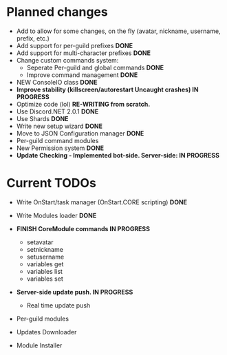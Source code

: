 # Planned changes
* Add to allow for some changes, on the fly (avatar, nickname, username, prefix, etc.)
* Add support for per-guild prefixes **DONE**
* Add support for multi-character prefixes **DONE**
* Change custom commands system:
  * Seperate Per-guild and global commands **DONE**
  * Improve command management **DONE**
* NEW ConsoleIO class **DONE**
* **Improve stability (killscreen/autorestart Uncaught crashes) IN PROGRESS**
* Optimize code (lol) **RE-WRITING from scratch.**
* Use Discord.NET 2.0.1 **DONE**
* Use Shards **DONE**
* Write new setup wizard **DONE**
* Move to JSON Configuration manager **DONE**
* Per-guild command modules
* New Permission system **DONE**
* **Update Checking - Implemented bot-side. Server-side: IN PROGRESS**

# Current TODOs
* Write OnStart/task manager (OnStart.CORE scripting) **DONE**
* Write Modules loader **DONE**
* **FINISH CoreModule commands IN PROGRESS**
   * setavatar
   * setnickname
   * setusername
   * variables get
   * variables list
   * variables set
   
* **Server-side update push. IN PROGRESS**
   * Real time update push
* Per-guild modules
* Updates Downloader
* Module Installer
